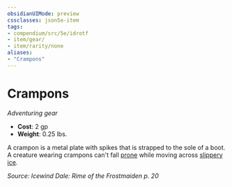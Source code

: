 ```yaml
---
obsidianUIMode: preview
cssclasses: json5e-item
tags:
- compendium/src/5e/idrotf
- item/gear/
- item/rarity/none
aliases: 
- "Crampons"
---
```

# Crampons
*Adventuring gear*  

- **Cost**: 2 gp
- **Weight**: 0.25 lbs.

A crampon is a metal plate with spikes that is strapped to the sole of a boot. A creature wearing crampons can't fall [prone](2-Mechanics/CLI/rules/conditions.md#Prone) while moving across [slippery ice](2-Mechanics/CLI/traps-hazards/slippery-ice.md).

*Source: Icewind Dale: Rime of the Frostmaiden p. 20*
